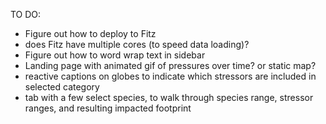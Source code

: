 TO DO:
* Figure out how to deploy to Fitz
* does Fitz have multiple cores (to speed data loading)?
* Figure out how to word wrap text in sidebar
* Landing page with animated gif of pressures over time? or static map?
* reactive captions on globes to indicate which stressors are included in selected category
* tab with a few select species, to walk through species range, stressor ranges, and resulting impacted footprint
